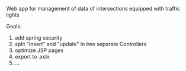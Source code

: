 Web app for management of data of intersections equipped with traffic lights

Goals:

1. add spring security
2. split "insert" and "update" in two separate Controllers
3. optimize JSP pages
4. export to .xslx
5. ...
